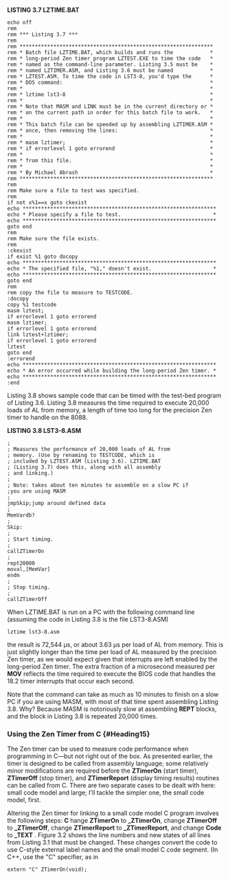 **LISTING 3.7 LZTIME.BAT**

    echo off
    rem
    rem *** Listing 3.7 ***
    rem
    rem ***************************************************************
    rem * Batch file LZTIME.BAT, which builds and runs the            *
    rem * long-period Zen timer program LZTEST.EXE to time the code   *
    rem * named as the command-line parameter. Listing 3.5 must be    *
    rem * named LZTIMER.ASM, and Listing 3.6 must be named            *
    rem * LZTEST.ASM. To time the code in LST3-8, you'd type the      *
    rem * DOS command:                                                *
    rem *                                                             *
    rem * lztime lst3-8                                               *
    rem *                                                             *
    rem * Note that MASM and LINK must be in the current directory or *
    rem * on the current path in order for this batch file to work.   *
    rem *                                                             *
    rem * This batch file can be speeded up by assembling LZTIMER.ASM *
    rem * once, then removing the lines:                              *
    rem *                                                             *
    rem * masm lztimer;                                               *
    rem * if errorlevel 1 goto errorend                               *
    rem *                                                             *
    rem * from this file.                                             *
    rem *                                                             *
    rem * By Michael Abrash                                           *
    rem ***************************************************************
    rem
    rem Make sure a file to test was specified.
    rem
    if not x%1==x goto ckexist
    echo ***************************************************************
    echo * Please specify a file to test.                              *
    echo ***************************************************************
    goto end
    rem
    rem Make sure the file exists.
    rem
    :ckexist
    if exist %1 goto docopy
    echo ***************************************************************
    echo * The specified file, "%1," doesn't exist.                    *
    echo ***************************************************************
    goto end
    rem
    rem copy the file to measure to TESTCODE.
    :docopy
    copy %1 testcode
    masm lztest;
    if errorlevel 1 goto errorend
    masm lztimer;
    if errorlevel 1 goto errorend
    link lztest+lztimer;
    if errorlevel 1 goto errorend
    lztest
    goto end
    :errorend
    echo ***************************************************************
    echo * An error occurred while building the long-period Zen timer. *
    echo ***************************************************************
    :end

Listing 3.8 shows sample code that can be timed with the test-bed
program of Listing 3.6. Listing 3.8 measures the time required to
execute 20,000 loads of AL from memory, a length of time too long for
the precision Zen timer to handle on the 8088.

**LISTING 3.8 LST3-8.ASM**

    ;
    ; Measures the performance of 20,000 loads of AL from
    ; memory. (Use by renaming to TESTCODE, which is
    ; included by LZTEST.ASM (Listing 3.6). LZTIME.BAT
    ; (Listing 3.7) does this, along with all assembly
    ; and linking.)
    ;
    ; Note: takes about ten minutes to assemble on a slow PC if
    ;you are using MASM
    ;
    jmpSkip;jump around defined data
    ;
    MemVardb?
    ;
    Skip:
    ;
    ; Start timing.
    ;
    callZTimerOn
    ;
    rept20000
    moval,[MemVar]
    endm
    ;
    ; Stop timing.
    ;
    callZTimerOff

When LZTIME.BAT is run on a PC with the following command line (assuming
the code in Listing 3.8 is the file LST3-8.ASM)

    lztime lst3-8.asm

the result is 72,544 µs, or about 3.63 µs per load of AL from memory.
This is just slightly longer than the time per load of AL measured by
the precision Zen timer, as we would expect given that interrupts are
left enabled by the long-period Zen timer. The extra fraction of a
microsecond measured per **MOV** reflects the time required to execute
the BIOS code that handles the 18.2 timer interrupts that occur each
second.

Note that the command can take as much as 10 minutes to finish on a slow
PC if you are using MASM, with most of that time spent assembling
Listing 3.8. Why? Because MASM is notoriously slow at assembling
**REPT** blocks, and the block in Listing 3.8 is repeated 20,000 times.

### Using the Zen Timer from C {#Heading15}

The Zen timer can be used to measure code performance when programming
in C—but not right out of the box. As presented earlier, the timer is
designed to be called from assembly language; some relatively minor
modifications are required before the **ZTimerOn** (start timer),
**ZTimerOff** (stop timer), and **ZTimerReport** (display timing
results) routines can be called from C. There are two separate cases to
be dealt with here: small code model and large; I'll tackle the simpler
one, the small code model, first.

Altering the Zen timer for linking to a small code model C program
involves the following steps: **C** hange **ZTimerOn** to
**\_ZTimerOn**, change **ZTimerOff** to **\_ZTimerOff**, change
**ZTimerReport** to **\_ZTimerReport**, and change **Code** to
**\_TEXT** . Figure 3.2 shows the line numbers and new states of all
lines from Listing 3.1 that must be changed. These changes convert the
code to use C-style external label names and the small model C code
segment. (In C++, use the "C" specifier, as in

    extern "C" ZTimerOn(void);
